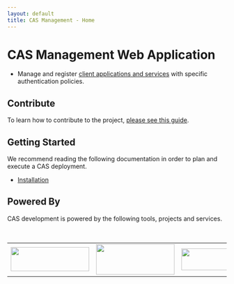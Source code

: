 ```yaml
---
layout: default
title: CAS Management - Home
---
```


# CAS Management Web Application

* Manage and register [client applications and services](installation/Installing-ServicesMgmt-Webapp.html) with specific authentication policies.

## Contribute

To learn how to contribute to the project, [please see this guide](/cas/developer/Contributor-Guidelines.html).

## Getting Started

We recommend reading the following documentation in order to plan and execute a CAS deployment.

* [Installation](installation/Installing-ServicesMgmt-Webapp.html)

## Powered By

CAS development is powered by the following tools, projects and services.

<table width="100%" style="overflow:hidden">
  <tr>
    <td><a href="https://travis-ci.org"><img src="https://travis-ci.com/images/logos/TravisCI-Full-Color.png" width="180" height="55"></a></td>
    <td><a href="https://www.jetbrains.com/idea/"><img src="https://user-images.githubusercontent.com/1205228/31548576-1ac3d688-b038-11e7-9565-ffd89501872e.png" width="180" height="70"></a></td>
    <td><a href="https://www.eclipse.org"><img width="180" height="50" src="https://user-images.githubusercontent.com/1205228/32225495-ac7b1e94-be5a-11e7-8f83-5c7399398fb8.png"></a></td>
    <td><a href="http://projects.spring.io/spring-boot/"><img width="180" height="50" src="https://user-images.githubusercontent.com/1205228/32322526-0b58ac44-bfda-11e7-822e-ad763eb80faf.png"></a></td>
  </tr>
</table>
